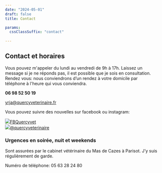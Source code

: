 ```yaml
---
date: "2024-05-01"
draft: false
title: Contact

params:
  cssClassSuffix: "contact"
  
---
```


## Contact et horaires

Vous pouvez m'appeler du lundi au vendredi de 9h à 17h. Laissez un message si je ne réponds pas, il est possible que je sois en consultation.
Rendez vous: nous conviendrons d’un rendez à votre domicile par téléphone à l'heure qui vous conviendra.

**06 98 52 50 19**

[yrja@quercyveterinaire.fr](mailto:yrja@quercyveterinaire.fr)

Vous pouvez suivre des nouvelles sur facebook ou instagram:

<a href="https://www.facebook.com/Quercyvet" class="icon-link" target="_blank"><img src="/images/icon-facebook.svg" class="icon">FBQuercyvet</a><br>
<a href="https://www.instagram.com/quercyveterinaire/" class="icon-link"><img src="/images/icon-instagram.svg" class="icon">@quercyveterinaire</a>

### Urgences en soirée, nuit et weekends

Sont assurées par le cabinet vétérinaire du Mas de Cazes à Parisot. J’y suis régulièrement de garde.

Numéro de téléphone: 05 63 28 24 80
